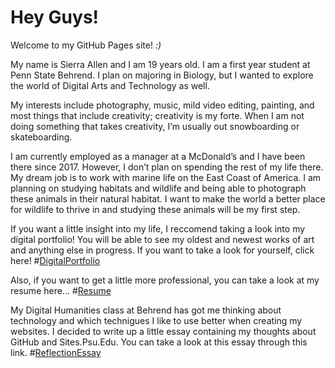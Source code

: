 # **Hey Guys!**

Welcome to my GitHub Pages site! *:)*

My name is Sierra Allen and I am 19 years old. I am a first year student at Penn State Behrend. I plan on majoring in Biology, but I wanted to explore the world of Digital Arts and Technology as well.

My interests include photography, music, mild video editing, painting, and most things that include creativity; creativity is my forte. When I am not doing something that takes creativity, I’m usually out snowboarding or skateboarding. 

I am currently employed as a manager at a McDonald’s and I have been there since 2017. However, I don’t plan on spending the rest of my life there. My dream job is to work with marine life on the East Coast of America. I am planning on studying habitats and wildlife and being able to photograph these animals in their natural habitat. I want to make the world a better place for wildlife to thrive in and studying these animals will be my first step.

If you want a little insight into my life, I reccomend taking a look into my digital portfolio! You will be able to see my oldest and newest works of art and anything else in progress. If you want to take a look for yourself, click here! #[DigitalPortfolio](DigitalPortfolio.md)

Also, if you want to get a little more professional, you can take a look at my resume here... #[Resume](Resume.md)

My Digital Humanities class at Behrend has got me thinking about technology and which technigues I like to use better when creating my websites. I decided to write up a little essay containing my thoughts about GitHub and Sites.Psu.Edu. You can take a look at this essay through this link. #[ReflectionEssay](ReflectionEssay.md)
